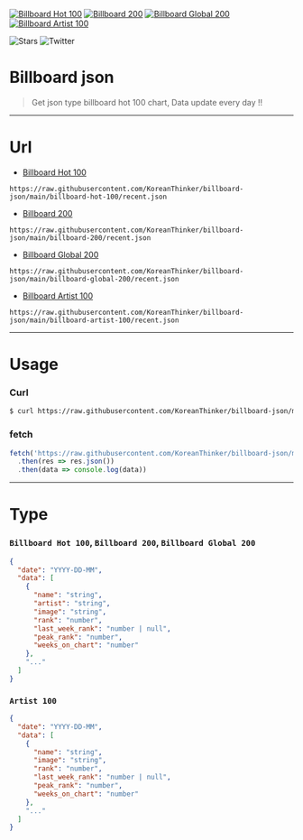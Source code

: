 [![Billboard Hot 100](https://github.com/koreanthinker/billboard-json/actions/workflows/billboard-hot-100.yml/badge.svg)](https://github.com/koreanthinker/billboard-json/actions/workflows/billboard-hot-100.yml)
[![Billboard 200](https://github.com/koreanthinker/billboard-json/actions/workflows/billboard-200.yml/badge.svg)](https://github.com/koreanthinker/billboard-json/actions/workflows/billboard-200.yml)
[![Billboard Global 200](https://github.com/koreanthinker/billboard-json/actions/workflows/billboard-global-200.yml/badge.svg)](https://github.com/koreanthinker/billboard-json/actions/workflows/billboard-global-200.yml)
[![Billboard Artist 100](https://github.com/koreanthinker/billboard-json/actions/workflows/billboard-artist-100.yml/badge.svg)](https://github.com/koreanthinker/billboard-json/actions/workflows/billboard-artist-100.yml)

![Stars](https://img.shields.io/github/stars/KoreanThinker/billboard-json?style=social)
![Twitter](https://img.shields.io/twitter/follow/koreanthinker?style=social)

# Billboard json
> Get json type billboard hot 100 chart, Data update every day !!

---

# Url
- [Billboard Hot 100](https://www.billboard.com/charts/hot-100/) 
```url
https://raw.githubusercontent.com/KoreanThinker/billboard-json/main/billboard-hot-100/recent.json
```
- [Billboard 200](https://www.billboard.com/charts/the-billboard-200/)
```url
https://raw.githubusercontent.com/KoreanThinker/billboard-json/main/billboard-200/recent.json
```
- [Billboard Global 200](https://www.billboard.com/charts/billboard-global-200/)
```url
https://raw.githubusercontent.com/KoreanThinker/billboard-json/main/billboard-global-200/recent.json
```
- [Billboard Artist 100](https://www.billboard.com/charts/artist-100/)
```url
https://raw.githubusercontent.com/KoreanThinker/billboard-json/main/billboard-artist-100/recent.json
```

---

# Usage
### Curl
```bash
$ curl https://raw.githubusercontent.com/KoreanThinker/billboard-json/main/billboard-hot-100/recent.json
```
### fetch
```js
fetch('https://raw.githubusercontent.com/KoreanThinker/billboard-json/main/billboard-hot-100/recent.json')
  .then(res => res.json())
  .then(data => console.log(data))
```

---

# Type
### `Billboard Hot 100`, `Billboard 200`, `Billboard Global 200`
```json
{
  "date": "YYYY-DD-MM",
  "data": [
    {
      "name": "string",
      "artist": "string",
      "image": "string",
      "rank": "number",
      "last_week_rank": "number | null",
      "peak_rank": "number",
      "weeks_on_chart": "number"
    },
    "..."
  ]
}
```
### `Artist 100`
```json
{
  "date": "YYYY-DD-MM",
  "data": [
    {
      "name": "string",
      "image": "string",
      "rank": "number",
      "last_week_rank": "number | null",
      "peak_rank": "number",
      "weeks_on_chart": "number"
    },
    "..."
  ]
}
```
